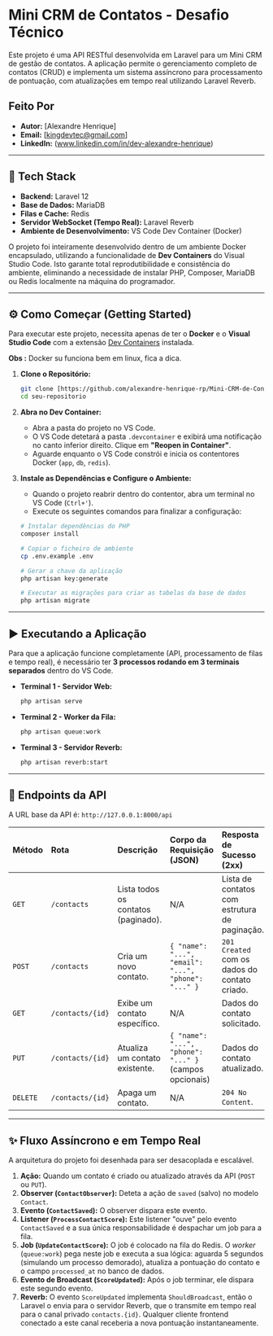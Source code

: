 # Mini CRM de Contatos - Desafio Técnico

Este projeto é uma API RESTful desenvolvida em Laravel para um Mini CRM de gestão de contatos. A aplicação permite o gerenciamento completo de contatos (CRUD) e implementa um sistema assíncrono para processamento de pontuação, com atualizações em tempo real utilizando Laravel Reverb.

## Feito Por

* **Autor:** [Alexandre Henrique]
* **Email:** [kingdevtec@gmail.com]
* **LinkedIn:** (www.linkedin.com/in/dev-alexandre-henrique)
---

## 🚀 Tech Stack

* **Backend:** Laravel 12
* **Base de Dados:** MariaDB
* **Filas e Cache:** Redis
* **Servidor WebSocket (Tempo Real):** Laravel Reverb
* **Ambiente de Desenvolvimento:** VS Code Dev Container (Docker)

O projeto foi inteiramente desenvolvido dentro de um ambiente Docker encapsulado, utilizando a funcionalidade de **Dev Containers** do Visual Studio Code. Isto garante total reprodutibilidade e consistência do ambiente, eliminando a necessidade de instalar PHP, Composer, MariaDB ou Redis localmente na máquina do programador.

---

## ⚙️ Como Começar (Getting Started)

Para executar este projeto, necessita apenas de ter o **Docker** e o **Visual Studio Code** com a extensão [Dev Containers](https://marketplace.visualstudio.com/items?itemName=ms-vscode-remote.remote-containers) instalada.

**Obs :** Docker su funciona bem em linux, fica a dica.

1.  **Clone o Repositório:**
    ```bash
    git clone [https://github.com/alexandre-henrique-rp/Mini-CRM-de-Contatos-laravel/blob/main/README.md)
    cd seu-repositorio
    ```

2.  **Abra no Dev Container:**
    * Abra a pasta do projeto no VS Code.
    * O VS Code detetará a pasta `.devcontainer` e exibirá uma notificação no canto inferior direito. Clique em **"Reopen in Container"**.
    * Aguarde enquanto o VS Code constrói e inicia os contentores Docker (`app`, `db`, `redis`).

3.  **Instale as Dependências e Configure o Ambiente:**
    * Quando o projeto reabrir dentro do contentor, abra um terminal no VS Code (`Ctrl+'`).
    * Execute os seguintes comandos para finalizar a configuração:

    ```bash
    # Instalar dependências do PHP
    composer install

    # Copiar o ficheiro de ambiente
    cp .env.example .env

    # Gerar a chave da aplicação
    php artisan key:generate

    # Executar as migrações para criar as tabelas da base de dados
    php artisan migrate
    ```

---

## ▶️ Executando a Aplicação

Para que a aplicação funcione completamente (API, processamento de filas e tempo real), é necessário ter **3 processos rodando em 3 terminais separados** dentro do VS Code.

* **Terminal 1 - Servidor Web:**
    ```bash
    php artisan serve
    ```

* **Terminal 2 - Worker da Fila:**
    ```bash
    php artisan queue:work
    ```

* **Terminal 3 - Servidor Reverb:**
    ```bash
    php artisan reverb:start
    ```

---

## 📡 Endpoints da API

A URL base da API é: `http://127.0.0.1:8000/api`

| Método | Rota                     | Descrição                                 | Corpo da Requisição (JSON)                      | Resposta de Sucesso (2xx)                            |
| :----- | :----------------------- | :---------------------------------------- | :---------------------------------------------- | :--------------------------------------------------- |
| `GET`  | `/contacts`              | Lista todos os contatos (paginado).       | N/A                                             | Lista de contatos com estrutura de paginação.        |
| `POST` | `/contacts`              | Cria um novo contato.                     | `{ "name": "...", "email": "...", "phone": "..." }` | `201 Created` com os dados do contato criado.        |
| `GET`  | `/contacts/{id}`         | Exibe um contato específico.              | N/A                                             | Dados do contato solicitado.                         |
| `PUT`  | `/contacts/{id}`         | Atualiza um contato existente.            | `{ "name": "...", "phone": "..." }` (campos opcionais) | Dados do contato atualizado.                         |
| `DELETE`| `/contacts/{id}`         | Apaga um contato.                         | N/A                                             | `204 No Content`.                                    |

---

## ✨ Fluxo Assíncrono e em Tempo Real

A arquitetura do projeto foi desenhada para ser desacoplada e escalável.

1.  **Ação:** Quando um contato é criado ou atualizado através da API (`POST` ou `PUT`).
2.  **Observer (`ContactObserver`):** Deteta a ação de `saved` (salvo) no modelo `Contact`.
3.  **Evento (`ContactSaved`):** O observer dispara este evento.
4.  **Listener (`ProcessContactScore`):** Este listener "ouve" pelo evento `ContactSaved` e a sua única responsabilidade é despachar um job para a fila.
5.  **Job (`UpdateContactScore`):** O job é colocado na fila do Redis. O *worker* (`queue:work`) pega neste job e executa a sua lógica: aguarda 5 segundos (simulando um processo demorado), atualiza a pontuação do contato e o campo `processed_at` no banco de dados.
6.  **Evento de Broadcast (`ScoreUpdated`):** Após o job terminar, ele dispara este segundo evento.
7.  **Reverb:** O evento `ScoreUpdated` implementa `ShouldBroadcast`, então o Laravel o envia para o servidor Reverb, que o transmite em tempo real para o canal privado `contacts.{id}`. Qualquer cliente frontend conectado a este canal receberia a nova pontuação instantaneamente.

```

